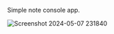 Simple note console app.

![Screenshot 2024-05-07 231840](https://github.com/paktozi/Note-console-app/assets/130216112/688750aa-140d-48e3-b7df-7ce7b0af69fb)
